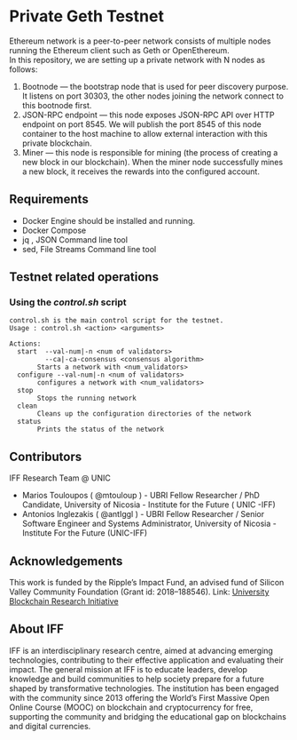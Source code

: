 
# Private Geth Testnet 

Ethereum network is a peer-to-peer network consists of multiple nodes running the Ethereum client such as Geth or OpenEthereum.    
In this repository, we are setting up a private network with N nodes as follows:

 1. Bootnode — the bootstrap node that is used for peer discovery purpose. It listens on port 30303, the other nodes joining the network connect to this bootnode first.
 2. JSON-RPC endpoint — this node exposes JSON-RPC API over HTTP endpoint on port 8545. We will publish the port 8545 of this node container to the host machine to allow external interaction with this private blockchain.
 3. Miner — this node is responsible for mining (the process of creating a new block in our blockchain). When the miner node successfully mines a new block, it receives the rewards into the configured account.

## Requirements
- Docker Engine should be installed and running.
- Docker Compose
- jq , JSON Command line tool
- sed, File Streams Command line tool

## Testnet related operations

### Using the *control.sh* script

```
control.sh is the main control script for the testnet.
Usage : control.sh <action> <arguments>

Actions:
  start  --val-num|-n <num of validators>
         --ca|-ca-consensus <consensus algorithm>
       Starts a network with <num_validators> 
  configure --val-num|-n <num of validators>
       configures a network with <num_validators> 
  stop
       Stops the running network
  clean
       Cleans up the configuration directories of the network
  status
       Prints the status of the network
```

## Contributors

IFF Research Team @ UNIC

- Marios Touloupos ( @mtouloup ) - UBRI Fellow Researcher / PhD Candidate, University of Nicosia - Institute for the Future ( UNIC -IFF)
- Antonios Inglezakis ( @antIggl ) - UBRI Fellow Researcher / Senior Software Engineer and Systems Administrator, University of Nicosia - Institute For the Future (UNIC-IFF)

## Acknowledgements
This work is funded by the Ripple’s Impact Fund, an advised fund of Silicon Valley Community Foundation (Grant id: 2018–188546).
Link: [University Blockchain Research Initiative](https://ubri.ripple.com)

## About IFF

IFF is an interdisciplinary research centre, aimed at advancing emerging technologies, contributing to their effective application and evaluating their impact. The general mission at IFF is to educate leaders, develop knowledge and build communities to help society prepare for a future shaped by transformative technologies. The institution has been engaged with the community since 2013 offering the World’s First Massive Open Online Course (MOOC) on blockchain and cryptocurrency for free, supporting the community and bridging the educational gap on blockchains and digital currencies.